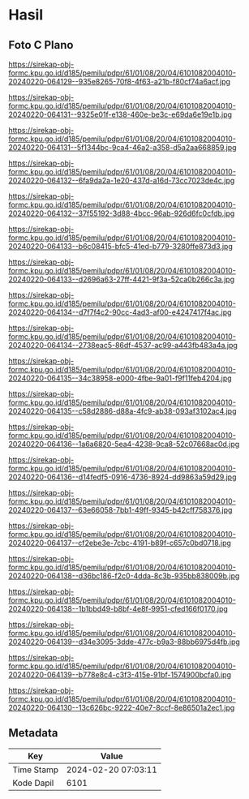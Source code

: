 # Hasil

## Foto C Plano

https://sirekap-obj-formc.kpu.go.id/d185/pemilu/pdpr/61/01/08/20/04/6101082004010-20240220-064129--935e8265-70f8-4f63-a21b-f80cf74a6acf.jpg

https://sirekap-obj-formc.kpu.go.id/d185/pemilu/pdpr/61/01/08/20/04/6101082004010-20240220-064131--9325e01f-e138-460e-be3c-e69da6e19e1b.jpg

https://sirekap-obj-formc.kpu.go.id/d185/pemilu/pdpr/61/01/08/20/04/6101082004010-20240220-064131--5f1344bc-9ca4-46a2-a358-d5a2aa668859.jpg

https://sirekap-obj-formc.kpu.go.id/d185/pemilu/pdpr/61/01/08/20/04/6101082004010-20240220-064132--6fa9da2a-1e20-437d-a16d-73cc7023de4c.jpg

https://sirekap-obj-formc.kpu.go.id/d185/pemilu/pdpr/61/01/08/20/04/6101082004010-20240220-064132--37f55192-3d88-4bcc-96ab-926d6fc0cfdb.jpg

https://sirekap-obj-formc.kpu.go.id/d185/pemilu/pdpr/61/01/08/20/04/6101082004010-20240220-064133--b6c08415-bfc5-41ed-b779-3280ffe873d3.jpg

https://sirekap-obj-formc.kpu.go.id/d185/pemilu/pdpr/61/01/08/20/04/6101082004010-20240220-064133--d2696a63-27ff-4421-9f3a-52ca0b266c3a.jpg

https://sirekap-obj-formc.kpu.go.id/d185/pemilu/pdpr/61/01/08/20/04/6101082004010-20240220-064134--d7f7f4c2-90cc-4ad3-af00-e4247417f4ac.jpg

https://sirekap-obj-formc.kpu.go.id/d185/pemilu/pdpr/61/01/08/20/04/6101082004010-20240220-064134--2738eac5-86df-4537-ac99-a443fb483a4a.jpg

https://sirekap-obj-formc.kpu.go.id/d185/pemilu/pdpr/61/01/08/20/04/6101082004010-20240220-064135--34c38958-e000-4fbe-9a01-f9f11feb4204.jpg

https://sirekap-obj-formc.kpu.go.id/d185/pemilu/pdpr/61/01/08/20/04/6101082004010-20240220-064135--c58d2886-d88a-4fc9-ab38-093af3102ac4.jpg

https://sirekap-obj-formc.kpu.go.id/d185/pemilu/pdpr/61/01/08/20/04/6101082004010-20240220-064136--1a6a6820-5ea4-4238-9ca8-52c07668ac0d.jpg

https://sirekap-obj-formc.kpu.go.id/d185/pemilu/pdpr/61/01/08/20/04/6101082004010-20240220-064136--d14fedf5-0916-4736-8924-dd9863a59d29.jpg

https://sirekap-obj-formc.kpu.go.id/d185/pemilu/pdpr/61/01/08/20/04/6101082004010-20240220-064137--63e66058-7bb1-49ff-9345-b42cff758376.jpg

https://sirekap-obj-formc.kpu.go.id/d185/pemilu/pdpr/61/01/08/20/04/6101082004010-20240220-064137--cf2ebe3e-7cbc-4191-b89f-c657c0bd0718.jpg

https://sirekap-obj-formc.kpu.go.id/d185/pemilu/pdpr/61/01/08/20/04/6101082004010-20240220-064138--d36bc186-f2c0-4dda-8c3b-935bb838009b.jpg

https://sirekap-obj-formc.kpu.go.id/d185/pemilu/pdpr/61/01/08/20/04/6101082004010-20240220-064138--1b1bbd49-b8bf-4e8f-9951-cfed166f0170.jpg

https://sirekap-obj-formc.kpu.go.id/d185/pemilu/pdpr/61/01/08/20/04/6101082004010-20240220-064139--d34e3095-3dde-477c-b9a3-88bb6975d4fb.jpg

https://sirekap-obj-formc.kpu.go.id/d185/pemilu/pdpr/61/01/08/20/04/6101082004010-20240220-064139--b778e8c4-c3f3-415e-91bf-1574900bcfa0.jpg

https://sirekap-obj-formc.kpu.go.id/d185/pemilu/pdpr/61/01/08/20/04/6101082004010-20240220-064130--13c626bc-9222-40e7-8ccf-8e86501a2ec1.jpg


## Metadata

| Key        | Value               |
| ---------- | ------------------- |
| Time Stamp | 2024-02-20 07:03:11 |
| Kode Dapil | 6101                |



